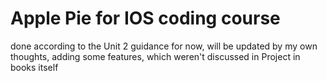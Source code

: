 # Apple Pie for IOS coding course
done according to the Unit 2 guidance for now, will be updated by my own thoughts, adding some features, which weren't discussed in Project in books itself
